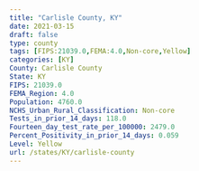 ```yaml
---
title: "Carlisle County, KY"
date: 2021-03-15
draft: false
type: county
tags: [FIPS:21039.0,FEMA:4.0,Non-core,Yellow]
categories: [KY]
County: Carlisle County
State: KY
FIPS: 21039.0
FEMA_Region: 4.0
Population: 4760.0
NCHS_Urban_Rural_Classification: Non-core
Tests_in_prior_14_days: 118.0
Fourteen_day_test_rate_per_100000: 2479.0
Percent_Positivity_in_prior_14_days: 0.059
Level: Yellow
url: /states/KY/carlisle-county
---
```



